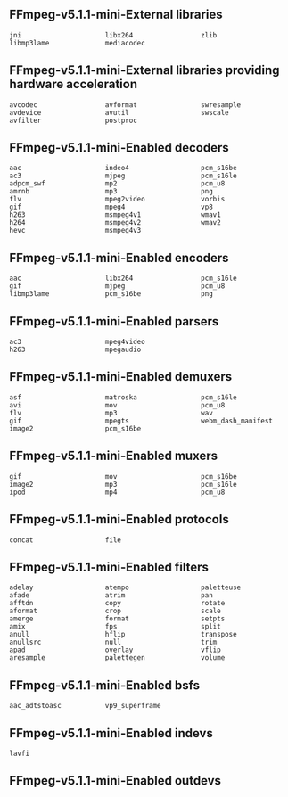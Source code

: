 ## FFmpeg-v5.1.1-mini-External libraries
```
jni                     libx264                 zlib
libmp3lame              mediacodec
```
## FFmpeg-v5.1.1-mini-External libraries providing hardware acceleration
```
avcodec                 avformat                swresample
avdevice                avutil                  swscale
avfilter                postproc
```
## FFmpeg-v5.1.1-mini-Enabled decoders
```
aac                     indeo4                  pcm_s16be
ac3                     mjpeg                   pcm_s16le
adpcm_swf               mp2                     pcm_u8
amrnb                   mp3                     png
flv                     mpeg2video              vorbis
gif                     mpeg4                   vp8
h263                    msmpeg4v1               wmav1
h264                    msmpeg4v2               wmav2
hevc                    msmpeg4v3
```

## FFmpeg-v5.1.1-mini-Enabled encoders
```
aac                     libx264                 pcm_s16le
gif                     mjpeg                   pcm_u8
libmp3lame              pcm_s16be               png
```

## FFmpeg-v5.1.1-mini-Enabled parsers
```
ac3                     mpeg4video
h263                    mpegaudio
```

## FFmpeg-v5.1.1-mini-Enabled demuxers
```
asf                     matroska                pcm_s16le
avi                     mov                     pcm_u8
flv                     mp3                     wav
gif                     mpegts                  webm_dash_manifest
image2                  pcm_s16be
```

## FFmpeg-v5.1.1-mini-Enabled muxers
```
gif                     mov                     pcm_s16be
image2                  mp3                     pcm_s16le
ipod                    mp4                     pcm_u8
```

## FFmpeg-v5.1.1-mini-Enabled protocols
```
concat                  file
```

## FFmpeg-v5.1.1-mini-Enabled filters
```
adelay                  atempo                  paletteuse
afade                   atrim                   pan
afftdn                  copy                    rotate
aformat                 crop                    scale
amerge                  format                  setpts
amix                    fps                     split
anull                   hflip                   transpose
anullsrc                null                    trim
apad                    overlay                 vflip
aresample               palettegen              volume
```

## FFmpeg-v5.1.1-mini-Enabled bsfs
```
aac_adtstoasc           vp9_superframe
```

## FFmpeg-v5.1.1-mini-Enabled indevs
```
lavfi
```

## FFmpeg-v5.1.1-mini-Enabled outdevs
```
```